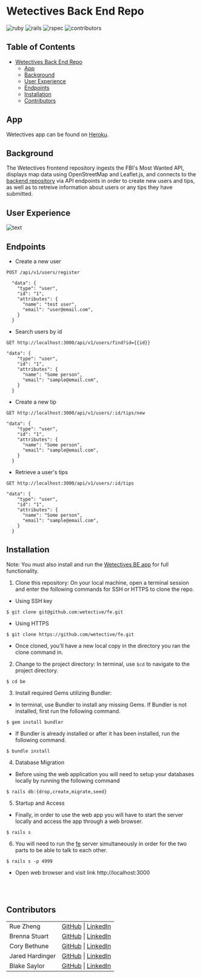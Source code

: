 # Wetectives Back End Repo

![ruby](https://img.shields.io/badge/Ruby-2.7.4-red)
![rails](https://img.shields.io/badge/Rails-5.2.8.1-red)
![rspec](https://img.shields.io/badge/RSpec-3.11.0-green)
![contributors](https://img.shields.io/badge/Contributors-5-yellow)

## Table of Contents
- [Wetectives Back End Repo](#wetectives-back-end-repo)
  - [App](#app)
  - [Background](#background)
  - [User Experience](#user-experience)
  - [Endpoints](#endpoints)
  - [Installation](#installation)
  - [Contributors](#contributors)

## App

Wetectives app can be found on [Heroku](https://wetective-fe.herokuapp.com).

## Background

The Wetectives frontend repository ingests the FBI's Most Wanted API, displays map data using OpenStreetMap and Leaflet.js, and connects to the [backend repository](https://github.com/wetective/be) via API endpoints in order to create new users and tips, as well as to retreive information about users or any tips they have submitted.

## User Experience

![__text__](__link___)

## Endpoints

- Create a new user
```shell
POST /api/v1/users/register

  "data": {
    "type": "user",
    "id": "1",
    "attributes": {
      "name": "test user",
      "email": "user@email.com",
    }
  }
```

- Search users by id
```shell
GET http://localhost:3000/api/v1/users/find?id={{id}}

"data": {
    "type": "user",
    "id": "1",
    "attributes": {
      "name": "Some person",
      "email": "sample@email.com",
    }
  }
```

- Create a new tip
```shell
GET http://localhost:3000/api/v1/users/:id/tips/new

"data": {
    "type": "user",
    "id": "1",
    "attributes": {
      "name": "Some person",
      "email": "sample@email.com",
    }
  }
```

- Retrieve a user's tips
```shell
GET http://localhost:3000/api/v1/users/:id/tips

"data": {
    "type": "user",
    "id": "1",
    "attributes": {
      "name": "Some person",
      "email": "sample@email.com",
    }
  }
```

## Installation

Note: You must also install and run the [Wetectives BE app](https://github.com/wetective/be) for full functionality.

1. Clone this repository: On your local machine, open a terminal session and enter the following commands for SSH or HTTPS to clone the repo.

- Using SSH key <br>
```shell
$ git clone git@github.com:wetective/fe.git
```

- Using HTTPS <br>
```shell
$ git clone https://github.com/wetective/fe.git
```

- Once cloned, you'll have a new local copy in the directory you ran the clone command in.
  
2. Change to the project directory: In terminal, use `$cd` to navigate to the project directory.
```shell
$ cd be
```
  
3. Install required Gems utilizing Bundler: <br>
- In terminal, use Bundler to install any missing Gems. If Bundler is not installed, first run the following command.
```shell
$ gem install bundler
```
  
- If Bundler is already installed or after it has been installed, run the following command.
```shell
$ bundle install
```
  
4. Database Migration<br>
- Before using the web application you will need to setup your databases locally by running the following command
```shell
$ rails db:{drop,create,migrate,seed}
```
  
5. Startup and Access<br>
- Finally, in order to use the web app you will have to start the server locally and access the app through a web browser.

```shell
$ rails s
```
  
6. You will need to run the [fe](https://github.com/wetective/be) server simultaneously in order for the two parts to be able to talk to each other.
```shell
$ rails s -p 4999
```

- Open web browser and visit link
    http://localhost:3000 
    
<br>
<br>

## Contributors
|  | |
| --- | --- |
| Rue Zheng | [GitHub](https://github.com/ruezheng) &#124; [LinkedIn](https://www.linkedin.com/in/ruezheng/) |
| Brenna Stuart | [GitHub](https://github.com/brennacodes) &#124; [LinkedIn](https://www.linkedin.com/in/brennastuart/) |
| Cory Bethune |[GitHub](https://github.com/CoryBethune) &#124; [LinkedIn](https://www.linkedin.com/in/cory-b-711b79178/) |
| Jared Hardinger | [GitHub](https://github.com/jaredhardinger) &#124; [LinkedIn](https://www.linkedin.com/in/hardinger/) |
| Blake Saylor | [GitHub](https://github.com/blakesaylor) &#124; [LinkedIn](linkedin.com/in/blake-saylor/) |
